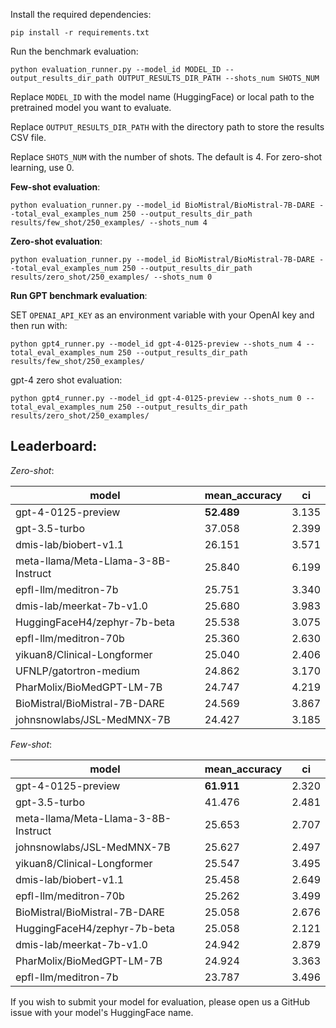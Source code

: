 Install the required dependencies:
```
pip install -r requirements.txt
```

Run the benchmark evaluation:
```
python evaluation_runner.py --model_id MODEL_ID --output_results_dir_path OUTPUT_RESULTS_DIR_PATH --shots_num SHOTS_NUM 
```
Replace `MODEL_ID` with the model name (HuggingFace) or local path to the pretrained model you want to evaluate.

Replace `OUTPUT_RESULTS_DIR_PATH` with the directory path to store the results CSV file.

Replace `SHOTS_NUM` with the number of shots. The default is 4. For zero-shot learning, use 0. 


**Few-shot evaluation**: 

`python evaluation_runner.py --model_id BioMistral/BioMistral-7B-DARE --total_eval_examples_num 250 --output_results_dir_path results/few_shot/250_examples/ --shots_num 4`

**Zero-shot evaluation**:
 
`python evaluation_runner.py --model_id BioMistral/BioMistral-7B-DARE --total_eval_examples_num 250 --output_results_dir_path results/zero_shot/250_examples/ --shots_num 0`


**Run GPT benchmark evaluation**:

SET `OPENAI_API_KEY` as an environment variable with your OpenAI key and then run with:
```
python gpt4_runner.py --model_id gpt-4-0125-preview --shots_num 4 --total_eval_examples_num 250 --output_results_dir_path results/few_shot/250_examples/
```
gpt-4 zero shot evaluation:
```
python gpt4_runner.py --model_id gpt-4-0125-preview --shots_num 0 --total_eval_examples_num 250 --output_results_dir_path results/zero_shot/250_examples/
```


## Leaderboard:

*Zero-shot*:

| model                                   | mean_accuracy | ci   |
|-----------------------------------------|---------------|------|
| gpt-4-0125-preview                      | **52.489**        | 3.135|
| gpt-3.5-turbo                           | 37.058        | 2.399|
| dmis-lab/biobert-v1.1                   | 26.151        | 3.571|
| meta-llama/Meta-Llama-3-8B-Instruct     | 25.840        | 6.199|
| epfl-llm/meditron-7b                    | 25.751        | 3.340|
| dmis-lab/meerkat-7b-v1.0                | 25.680        | 3.983|
| HuggingFaceH4/zephyr-7b-beta            | 25.538        | 3.075|
| epfl-llm/meditron-70b                   | 25.360        | 2.630|
| yikuan8/Clinical-Longformer             | 25.040        | 2.406|
| UFNLP/gatortron-medium                  | 24.862        | 3.170|
| PharMolix/BioMedGPT-LM-7B               | 24.747        | 4.219|
| BioMistral/BioMistral-7B-DARE           | 24.569        | 3.867|
| johnsnowlabs/JSL-MedMNX-7B              | 24.427        | 3.185|

*Few-shot*:

| model                                   | mean_accuracy | ci   |
|-----------------------------------------|---------------|------|
| gpt-4-0125-preview                      | **61.911**        | 2.320|
| gpt-3.5-turbo                           | 41.476        | 2.481|
| meta-llama/Meta-Llama-3-8B-Instruct     | 25.653        | 2.707|
| johnsnowlabs/JSL-MedMNX-7B              | 25.627        | 2.497|
| yikuan8/Clinical-Longformer             | 25.547        | 3.495|
| dmis-lab/biobert-v1.1                   | 25.458        | 2.649|
| epfl-llm/meditron-70b                   | 25.262        | 3.499|
| BioMistral/BioMistral-7B-DARE           | 25.058        | 2.676|
| HuggingFaceH4/zephyr-7b-beta            | 25.058        | 2.121|
| dmis-lab/meerkat-7b-v1.0                | 24.942        | 2.879|
| PharMolix/BioMedGPT-LM-7B               | 24.924        | 3.363|
| epfl-llm/meditron-7b                    | 23.787        | 3.496|


If you wish to submit your model for evaluation, please open us a GitHub issue with your model's HuggingFace name.